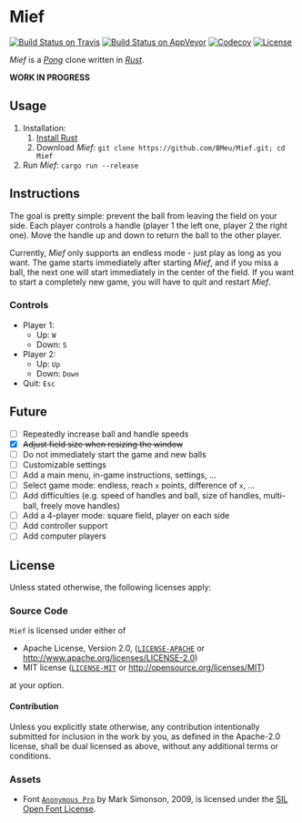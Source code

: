 # Mief

[![Build Status on Travis](https://travis-ci.org/BMeu/Mief.svg?branch=master)](https://travis-ci.org/BMeu/Mief)
[![Build Status on AppVeyor](https://ci.appveyor.com/api/projects/status/xxukbycd0en6kvr8?svg=true)](https://ci.appveyor.com/project/BMeu/mief)
[![Codecov](https://codecov.io/gh/BMeu/Mief/branch/master/graph/badge.svg)](https://codecov.io/gh/BMeu/Mief)
[![License](https://img.shields.io/github/license/BMeu/Mief.svg)](README.md)

_Mief_ is a [_Pong_](https://en.wikipedia.org/wiki/Pong) clone written in [_Rust_](https://www.rust-lang.org/en-US/).

**WORK IN PROGRESS**

## Usage

1. Installation:
   1. [Install Rust](https://rustup.rs/)
   2. Download _Mief_: `git clone https://github.com/BMeu/Mief.git; cd Mief`
2. Run _Mief_: `cargo run --release`

## Instructions

The goal is pretty simple: prevent the ball from leaving the field on your side. Each player controls a handle
(player 1 the left one, player 2 the right one). Move the handle up and down to return the ball to the other player.

Currently, _Mief_ only supports an endless mode - just play as long as you want. The game starts immediately after
starting _Mief_, and if you miss a ball, the next one will start immediately in the center of the field. If you want to
start a completely new game, you will have to quit and restart _Mief_.

### Controls

* Player 1:
  * Up: `W`
  * Down: `S`
* Player 2:
  * Up: `Up`
  * Down: `Down`
* Quit: `Esc`

## Future

- [ ] Repeatedly increase ball and handle speeds
- [X] ~~Adjust field size when resizing the window~~
- [ ] Do not immediately start the game and new balls
- [ ] Customizable settings
- [ ] Add a main menu, in-game instructions, settings, ...
- [ ] Select game mode: endless, reach `x` points, difference of `x`, ...
- [ ] Add difficulties (e.g. speed of handles and ball, size of handles, multi-ball, freely move handles)
- [ ] Add a 4-player mode: square field, player on each side
- [ ] Add controller support
- [ ] Add computer players

## License

Unless stated otherwise, the following licenses apply:

### Source Code

`Mief` is licensed under either of

 * Apache License, Version 2.0, ([`LICENSE-APACHE`](LICENSE-APACHE) or http://www.apache.org/licenses/LICENSE-2.0)
 * MIT license ([`LICENSE-MIT`](LICENSE-MIT) or http://opensource.org/licenses/MIT)

at your option.

#### Contribution

Unless you explicitly state otherwise, any contribution intentionally submitted
for inclusion in the work by you, as defined in the Apache-2.0 license, shall be dual licensed as above, without any
additional terms or conditions.

### Assets

* Font [`Anonymous Pro`](https://fontlibrary.org/en/font/anonymous-pro) by Mark Simonson, 2009, is licensed under the 
  [SIL Open Font License](http://scripts.sil.org/OFL).
